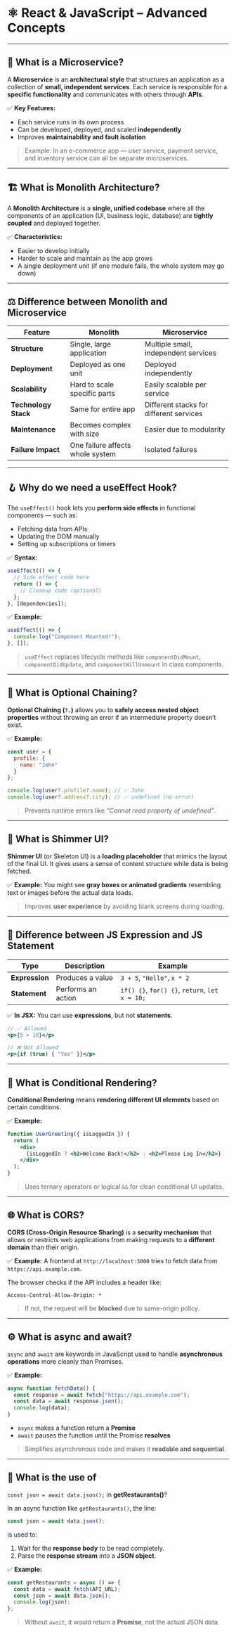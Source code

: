 # ⚛️ React & JavaScript – Advanced Concepts

---

## 🧩 What is a **Microservice**?

A **Microservice** is an **architectural style** that structures an application as a collection of **small, independent services**.
Each service is responsible for a **specific functionality** and communicates with others through **APIs**.

✅ **Key Features:**

* Each service runs in its own process
* Can be developed, deployed, and scaled **independently**
* Improves **maintainability and fault isolation**

> Example: In an e-commerce app — user service, payment service, and inventory service can all be separate microservices.

---

## 🏗️ What is **Monolith Architecture**?

A **Monolith Architecture** is a **single, unified codebase** where all the components of an application (UI, business logic, database) are **tightly coupled** and deployed together.

✅ **Characteristics:**

* Easier to develop initially
* Harder to scale and maintain as the app grows
* A single deployment unit (if one module fails, the whole system may go down)

---

## ⚖️ Difference between **Monolith** and **Microservice**

| Feature              | Monolith                         | Microservice                            |
| -------------------- | -------------------------------- | --------------------------------------- |
| **Structure**        | Single, large application        | Multiple small, independent services    |
| **Deployment**       | Deployed as one unit             | Deployed independently                  |
| **Scalability**      | Hard to scale specific parts     | Easily scalable per service             |
| **Technology Stack** | Same for entire app              | Different stacks for different services |
| **Maintenance**      | Becomes complex with size        | Easier due to modularity                |
| **Failure Impact**   | One failure affects whole system | Isolated failures                       |

---

## 🪝 Why do we need a **useEffect Hook**?

The `useEffect()` hook lets you **perform side effects** in functional components — such as:

* Fetching data from APIs
* Updating the DOM manually
* Setting up subscriptions or timers

✅ **Syntax:**

```jsx
useEffect(() => {
  // Side effect code here
  return () => {
    // Cleanup code (optional)
  };
}, [dependencies]);
```

✅ **Example:**

```jsx
useEffect(() => {
  console.log("Component Mounted!");
}, []);
```

> `useEffect` replaces lifecycle methods like `componentDidMount`, `componentDidUpdate`, and `componentWillUnmount` in class components.

---

## 🔗 What is **Optional Chaining**?

**Optional Chaining (`?.`)** allows you to **safely access nested object properties** without throwing an error if an intermediate property doesn’t exist.

✅ **Example:**

```jsx
const user = {
  profile: {
    name: "John"
  }
};

console.log(user?.profile?.name); // ✅ John
console.log(user?.address?.city); // ✅ undefined (no error)
```

> Prevents runtime errors like *“Cannot read property of undefined”*.

---

## 💨 What is **Shimmer UI**?

**Shimmer UI** (or Skeleton UI) is a **loading placeholder** that mimics the layout of the final UI.
It gives users a sense of content structure while data is being fetched.

✅ **Example:**
You might see **gray boxes or animated gradients** resembling text or images before the actual data loads.

> Improves **user experience** by avoiding blank screens during loading.

---

## 🧮 Difference between **JS Expression** and **JS Statement**

| Type           | Description        | Example                                        |
| -------------- | ------------------ | ---------------------------------------------- |
| **Expression** | Produces a value   | `3 + 5`, `"Hello"`, `x * 2`                    |
| **Statement**  | Performs an action | `if() {}`, `for() {}`, `return`, `let x = 10;` |

✅ **In JSX:**
You can use **expressions**, but not **statements**.

```jsx
// ✅ Allowed
<p>{5 + 10}</p>

// ❌ Not Allowed
<p>{if (true) { "Yes" }}</p>
```

---

## 🧠 What is **Conditional Rendering**?

**Conditional Rendering** means **rendering different UI elements** based on certain conditions.

✅ **Example:**

```jsx
function UserGreeting({ isLoggedIn }) {
  return (
    <div>
      {isLoggedIn ? <h2>Welcome Back!</h2> : <h2>Please Log In</h2>}
    </div>
  );
}
```

> Uses ternary operators or logical `&&` for clean conditional UI updates.

---

## 🌐 What is **CORS**?

**CORS (Cross-Origin Resource Sharing)** is a **security mechanism** that allows or restricts web applications from making requests to a **different domain** than their origin.

✅ **Example:**
A frontend at `http://localhost:3000` tries to fetch data from `https://api.example.com`.

The browser checks if the API includes a header like:

```
Access-Control-Allow-Origin: *
```

> If not, the request will be **blocked** due to same-origin policy.

---

## ⚙️ What is **async** and **await**?

`async` and `await` are keywords in JavaScript used to handle **asynchronous operations** more cleanly than Promises.

✅ **Example:**

```jsx
async function fetchData() {
  const response = await fetch("https://api.example.com");
  const data = await response.json();
  console.log(data);
}
```

* `async` makes a function return a **Promise**
* `await` pauses the function until the Promise **resolves**

> Simplifies asynchronous code and makes it **readable and sequential**.

---

## 💾 What is the use of

`const json = await data.json();`
in **getRestaurants()**?

In an async function like `getRestaurants()`, the line:

```jsx
const json = await data.json();
```

is used to:

1. Wait for the **response body** to be read completely.
2. Parse the **response stream** into a **JSON object**.

✅ **Example:**

```jsx
const getRestaurants = async () => {
  const data = await fetch(API_URL);
  const json = await data.json();
  console.log(json);
};
```

> Without `await`, it would return a **Promise**, not the actual JSON data.

